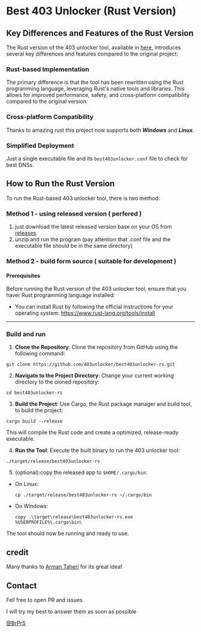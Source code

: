 # Best 403 Unlocker (Rust Version)

## Key Differences and Features of the Rust Version

The Rust version of the 403 unlocker tool, available in [here]("https://github.com/403unlocker/best403unlocker-rs"), introduces several key differences and features compared to the original project:

### Rust-based Implementation

The primary difference is that the tool has been rewritten using the Rust programming language, leveraging Rust's native tools and libraries. This allows for improved performance, safety, and cross-platform compatibility compared to the original version.

### Cross-platform Compatibility

Thanks to amazing rust this project now supports both **_Windows_** and **_Linux_**.

### Simplified Deployment

Just a single executable file and its `best403unlocker.conf` file to check for best DNSs.

## How to Run the Rust Version

To run the Rust-based 403 unlocker tool, there is two method:

### Method 1 - using released version ( perfered )

1. just download the latest released version base on your OS from [releases](https://github.com/403unlocker/best403unlocker-rs/releases/).
2. unzip and run the program (pay attention that .conf file and the executable file should be in the same directory)

### Method 2 - build form source ( suitable for development )

#### Prerequisites

Before running the Rust version of the 403 unlocker tool, ensure that you haver Rust programming language installed:

- You can install Rust by following the official instructions for your operating system: https://www.rust-lang.org/tools/install

---

### Build and run

1. **Clone the Repository**: Clone the repository from GitHub using the following command:

```
git clone https://github.com/403unlocker/best403unlocker-rs.git
```

2. **Navigate to the Project Directory**: Change your current working directory to the cloned repository:

```
cd best403unlocker-rs
```

3. **Build the Project**: Use Cargo, the Rust package manager and build tool, to build the project:

```
cargo build --release
```

This will compile the Rust code and create a optimized, release-ready executable.

4. **Run the Tool**: Execute the built binary to run the 403 unlocker tool:

```
./target/release/best403unlocker-rs
```

5. (optional):copy the released app to `$HOME/.cargo/bin`:

- On Linux:
  ```
  cp ./target/release/best403unlocker-rs ~/.cargo/bin
  ```
- On Windows:
  ```
  copy .\target\release\best403unlocker-rs.exe %USERPROFILE%\.cargo\bin\
  ```

The tool should now be running and ready to use.

## credit

Many thanks to [Arman Taheri](https://github.com/ArmanTaheriGhaleTaki) for its great idea!

## Contact

Fell free to open PR and issues

I will try my best to answer them as soon as possible

[@BrPrS](https://github.com/BrPrS)
